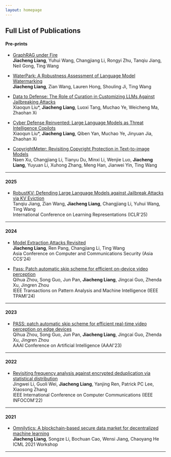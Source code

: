 ```yaml
---
layout: homepage
---
```


<!-- <h2 id="full-publications" style="margin: 2px 0px 15px;">Full List of Publications</h2> -->
## Full List of Publications

#### Pre-prints

* [GraphRAG under Fire](https://arxiv.org/pdf/2501.14050)  
  **Jiacheng Liang**, Yuhui Wang, Changjiang Li, Rongyi Zhu, Tanqiu Jiang, Neil Gong, Ting Wang

* [WaterPark: A Robustness Assessment of Language Model Watermarking](https://arxiv.org/pdf/2411.13425)  
  **Jiacheng Liang**, Zian Wang, Lauren Hong, Shouling Ji, Ting Wang

* [Data to Defense: The Role of Curation in Customizing LLMs Against Jailbreaking Attacks](https://arxiv.org/pdf/2410.02220)  
  Xiaoqun Liu*, **Jiacheng Liang**, Luoxi Tang, Muchao Ye, Weicheng Ma, Zhaohan Xi

* [Cyber Defense Reinvented: Large Language Models as Threat Intelligence Copilots](https://arxiv.org/abs/2502.20791)  
Xiaoqun Liu*, **Jiacheng Liang**, Qiben Yan,  Muchao Ye, Jinyuan Jia, Zhaohan Xi
  
* [CopyrightMeter: Revisiting Copyright Protection in Text-to-image Models](https://arxiv.org/pdf/2411.13144)  
  Naen Xu, Changjiang Li, Tianyu Du, Minxi Li, Wenjie Luo, **Jiacheng Liang**, Yuyuan Li, Xuhong Zhang, Meng Han, Jianwei Yin, Ting Wang

<hr>

#### 2025 

* [RobustKV: Defending Large Language Models against Jailbreak Attacks via KV Eviction](https://arxiv.org/pdf/2410.19937)  
  Tanqiu Jiang, Zian Wang, **Jiacheng Liang**, Changjiang Li, Yuhui Wang, Ting Wang  
  International Conference on Learning Representations (ICLR'25)


<hr>

#### 2024

* [Model Extraction Attacks Revisited](https://arxiv.org/pdf/2312.05386)  
  **Jiacheng Liang**, Ren Pang, Changjiang Li, Ting Wang  
  Asia Conference on Computer and Communications Security (Asia CCS'24)

* [Pass: Patch automatic skip scheme for efficient on-device video perception](https://ieeexplore.ieee.org/abstract/document/10381763)  
  Qihua Zhou, Song Guo, Jun Pan, **Jiacheng Liang**, Jingcai Guo, Zhenda Xu, Jingren Zhou  
  IEEE Transactions on Pattern Analysis and Machine Intelligence (IEEE TPAMI'24)

<hr>

#### 2023

* [PASS: patch automatic skip scheme for efficient real-time video perception on edge devices](https://ojs.aaai.org/index.php/AAAI/article/download/25491/25263)  
  Qihua Zhou, Song Guo, Jun Pan, **Jiacheng Liang**, Jingcai Guo, Zhenda Xu, Jingren Zhou  
  AAAI Conference on Artificial Intelligence (AAAI'23)

<hr>

#### 2022

* [Revisiting frequency analysis against encrypted deduplication via statistical distribution](http://adslab.cse.cuhk.edu.hk/pubs/infocom22freq.pdf)  
  Jingwei Li, Guoli Wei, **Jiacheng Liang**, Yanjing Ren, Patrick PC Lee, Xiaosong Zhang  
  IEEE International Conference on Computer Communications (IEEE INFOCOM'22)


<hr>


#### 2021

* [Omnilytics: A blockchain-based secure data market for decentralized machine learning](https://arxiv.org/pdf/2107.05252)  
  **Jiacheng Liang**, Songze Li, Bochuan Cao, Wensi Jiang, Chaoyang He  
  ICML 2021 Workshop

<hr>
